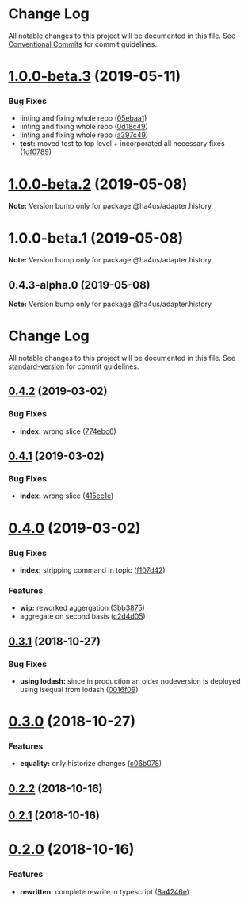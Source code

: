 # Change Log

All notable changes to this project will be documented in this file.
See [Conventional Commits](https://conventionalcommits.org) for commit guidelines.

# [1.0.0-beta.3](https://github.com/ha4us/ha4us/compare/@ha4us/adapter.history@1.0.0-beta.2...@ha4us/adapter.history@1.0.0-beta.3) (2019-05-11)


### Bug Fixes

* linting and fixing whole repo ([05ebaa1](https://github.com/ha4us/ha4us/commit/05ebaa1))
* linting and fixing whole repo ([0d18c49](https://github.com/ha4us/ha4us/commit/0d18c49))
* linting and fixing whole repo ([a397c49](https://github.com/ha4us/ha4us/commit/a397c49))
* **test:** moved test to top level + incorporated all necessary fixes ([1df0789](https://github.com/ha4us/ha4us/commit/1df0789))





# [1.0.0-beta.2](https://github.com/ha4us/ha4us/compare/@ha4us/adapter.history@1.0.0-beta.1...@ha4us/adapter.history@1.0.0-beta.2) (2019-05-08)

**Note:** Version bump only for package @ha4us/adapter.history





# 1.0.0-beta.1 (2019-05-08)

**Note:** Version bump only for package @ha4us/adapter.history





## 0.4.3-alpha.0 (2019-05-08)

**Note:** Version bump only for package @ha4us/adapter.history





# Change Log

All notable changes to this project will be documented in this file. See [standard-version](https://github.com/conventional-changelog/standard-version) for commit guidelines.

<a name="0.4.2"></a>
## [0.4.2](https://github.com/ha4us/ha4us-history/compare/v0.4.1...v0.4.2) (2019-03-02)


### Bug Fixes

* **index:** wrong slice ([774ebc6](https://github.com/ha4us/ha4us-history/commit/774ebc6))



<a name="0.4.1"></a>
## [0.4.1](https://github.com/ha4us/ha4us-history/compare/v0.4.0...v0.4.1) (2019-03-02)


### Bug Fixes

* **index:** wrong slice ([415ec1e](https://github.com/ha4us/ha4us-history/commit/415ec1e))



<a name="0.4.0"></a>
# [0.4.0](https://github.com/ha4us/ha4us-history/compare/v0.3.1...v0.4.0) (2019-03-02)


### Bug Fixes

* **index:** stripping command in topic ([f107d42](https://github.com/ha4us/ha4us-history/commit/f107d42))


### Features

* **wip:** reworked aggergation ([3bb3875](https://github.com/ha4us/ha4us-history/commit/3bb3875))
* aggregate on second basis ([c2d4d05](https://github.com/ha4us/ha4us-history/commit/c2d4d05))



<a name="0.3.1"></a>
## [0.3.1](https://github.com/ha4us/ha4us-history/compare/v0.3.0...v0.3.1) (2018-10-27)


### Bug Fixes

* **using lodash:** since in production an older nodeversion is deployed using isequal from lodash ([0016f09](https://github.com/ha4us/ha4us-history/commit/0016f09))



<a name="0.3.0"></a>
# [0.3.0](https://github.com/ha4us/ha4us-history/compare/v0.2.2...v0.3.0) (2018-10-27)


### Features

* **equality:** only historize changes ([c06b078](https://github.com/ha4us/ha4us-history/commit/c06b078))



<a name="0.2.2"></a>
## [0.2.2](https://github.com/ha4us/ha4us-history/compare/v0.2.1...v0.2.2) (2018-10-16)



<a name="0.2.1"></a>
## [0.2.1](https://github.com/ha4us/ha4us-history/compare/v0.2.0...v0.2.1) (2018-10-16)



<a name="0.2.0"></a>
# [0.2.0](https://github.com/ha4us/ha4us-history/compare/v0.0.5...v0.2.0) (2018-10-16)


### Features

* **rewritten:** complete rewrite in typescript ([8a4246e](https://github.com/ha4us/ha4us-history/commit/8a4246e))
